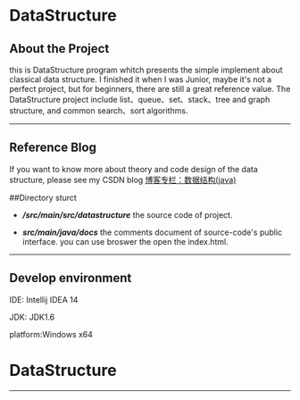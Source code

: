 # DataStructure

## About the Project
this is DataStructure program whitch presents the simple implement about classical data structure. I finished it when I was Junior, maybe it's not a perfect project, but for beginners, there are still a great reference value. The DataStructure project include list、queue、set、stack、tree and graph structure, and common search、sort algorithms.
***

## Reference Blog
If you want to know more about theory and code design of the data structure, please see my CSDN blog 
[博客专栏：数据结构(java)](http://blog.csdn.net/column/details/datastructure.html)

##Directory sturct

- ***/src/main/src/datastructure***
the source code of project.


- ***src/main/java/docs***
the comments document of source-code's public interface. you can use broswer the open the index.html.

***

## Develop environment
IDE: Intellij IDEA 14

JDK: JDK1.6

platform:Windows x64

# DataStructure
***
